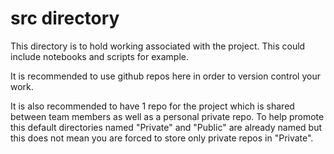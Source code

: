 # src directory

This directory is to hold working associated with the project. This could include notebooks and scripts for example.

It is recommended to use github repos here in order to version control your work.

It is also recommended to have 1 repo for the project which is shared between team members as well as a personal private repo. To help promote this default directories named "Private" and "Public" are already named but this does not mean you are forced to store only private repos in "Private".
